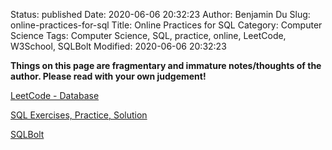 Status: published
Date: 2020-06-06 20:32:23
Author: Benjamin Du
Slug: online-practices-for-sql
Title: Online Practices for SQL
Category: Computer Science
Tags: Computer Science, SQL, practice, online, LeetCode, W3School, SQLBolt
Modified: 2020-06-06 20:32:23

**Things on this page are fragmentary and immature notes/thoughts of the author. Please read with your own judgement!**


[LeetCode - Database](https://leetcode.com/problemset/database/)

[SQL Exercises, Practice, Solution](https://www.w3resource.com/sql-exercises/)

[SQLBolt](https://sqlbolt.com/)